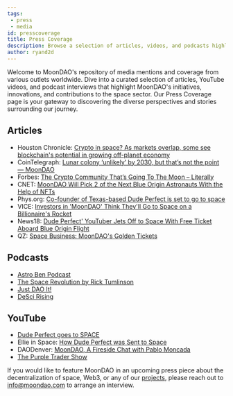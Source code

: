 ```yaml
---
tags: 
 - press
 - media
id: presscoverage
title: Press Coverage
description: Browse a selection of articles, videos, and podcasts highlighting MoonDAO and some of the initiatives or projects that we are spearheading. 
author: ryand2d
---
```

Welcome to MoonDAO's repository of media mentions and coverage from various outlets worldwide. Dive into a curated selection of articles, YouTube videos, and podcast interviews that highlight MoonDAO's initiatives, innovations, and contributions to the space sector. Our Press Coverage page is your gateway to discovering the diverse perspectives and stories surrounding our journey. 
## Articles 
- Houston Chronicle: [Crypto in space? As markets overlap, some see blockchain's potential in growing off-planet economy](https://www.houstonchronicle.com/news/houston-texas/space/article/cryptocurrency-blockchain-space-overlap-17753964.php)
- CoinTelegraph: [Lunar colony ‘unlikely’ by 2030, but that’s not the point — MoonDAO](https://cointelegraph.com/news/moondao-crypto-space-moon-mission-funding-research) 
- Forbes: [The Crypto Community That’s Going To The Moon – Literally](https://www.forbes.com/sites/zengernews/2022/11/09/the-crypto-community-thats-going-to-the-moonliterally/?sh=119bc18670f0) 
- CNET: [MoonDAO Will Pick 2 of the Next Blue Origin Astronauts With the Help of NFTs](https://www.cnet.com/science/space/moondao-will-pick-2-of-the-next-blue-origin-astronauts-with-the-help-of-nfts/)
- Phys.org: [Co-founder of Texas-based Dude Perfect is set to go to space](https://phys.org/news/2022-08-co-founder-texas-based-dude-space.html)
- VICE: [Investors in 'MoonDAO' Think They'll Go to Space on a Billionaire's Rocket](https://www.vice.com/en/article/4aw4wj/investors-in-moondao-think-theyll-go-to-space-on-a-billionaires-rocket)
- News18: [Dude Perfect' YouTuber Jets Off to Space With Free Ticket Aboard Blue Origin Flight](https://www.news18.com/news/buzz/dude-perfect-youtuber-jets-off-to-space-with-free-ticket-aboard-blue-origin-flight-6322909.html)
- QZ: [Space Business: MoonDAO's Golden Tickets](https://qz.com/emails/space-business/1849365590/space-business-moondaos-golden-tickets) 
## Podcasts
- [Astro Ben Podcast](https://astroben.libsyn.com/pablo-moncada-larrotiz-co-founder-of-moondao) 
- [The Space Revolution by Rick Tumlinson](https://podcasts.apple.com/gb/podcast/episode-21-pablo-moncada/id1659076624?i=1000626953339)
- [Just DAO It!](https://open.spotify.com/episode/5UxbqDDiqAnD4nv9KQUcvu)
- [DeSci Rising](https://www.youtube.com/watch?v=NNpLoP6EDMc)
## YouTube
- [Dude Perfect goes to SPACE](https://www.youtube.com/watch?v=YXXlSG-du7c)
- Ellie in Space: [How Dude Perfect was Sent to Space](https://www.youtube.com/watch?v=u0sUwRWWZe0)
- DAODenver: [MoonDAO, A Fireside Chat with Pablo Moncada](https://www.youtube.com/watch?v=VYhZ6YeDP18)
- [The Purple Trader Show](https://www.youtube.com/watch?v=aarLHU-pfoU)

If you would like to feature MoonDAO in an upcoming press piece about the decentralization of space, Web3, or any of our [projects](Projects.md), please reach out to info@moondao.com to arrange an interview.